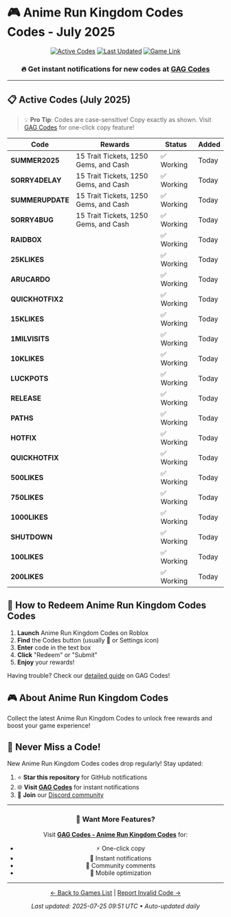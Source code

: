 # 🎮 Anime Run Kingdom Codes Codes - July 2025

<div align="center">

[![Active Codes](https://img.shields.io/badge/Active%20Codes-22-brightgreen)](https://gagcodes.com/roblox/anime-run-kingdom)
[![Last Updated](https://img.shields.io/badge/Last%20Updated-Today-orange)](https://gagcodes.com/roblox/anime-run-kingdom)
[![Game Link](https://img.shields.io/badge/Play-Anime%20Run%20Kingdom%20Codes-red)](https://www.roblox.com/games/)

### 🔥 **Get instant notifications for new codes at [GAG Codes](https://gagcodes.com/roblox/anime-run-kingdom)**

</div>

---

## 📋 Active Codes (July 2025)

> 💡 **Pro Tip**: Codes are case-sensitive! Copy exactly as shown. Visit [GAG Codes](https://gagcodes.com/roblox/anime-run-kingdom) for one-click copy feature!

| Code | Rewards | Status | Added |
|------|---------|--------|-------|
| **SUMMER2025** | 15 Trait Tickets, 1250 Gems, and Cash | ✅ Working | Today |
| **SORRY4DELAY** | 15 Trait Tickets, 1250 Gems, and Cash | ✅ Working | Today |
| **SUMMERUPDATE** | 15 Trait Tickets, 1250 Gems, and Cash | ✅ Working | Today |
| **SORRY4BUG** | 15 Trait Tickets, 1250 Gems, and Cash | ✅ Working | Today |
| **RAIDBOX** |  | ✅ Working | Today |
| **25KLIKES** |  | ✅ Working | Today |
| **ARUCARDO** |  | ✅ Working | Today |
| **QUICKHOTFIX2** |  | ✅ Working | Today |
| **15KLIKES** |  | ✅ Working | Today |
| **1MILVISITS** |  | ✅ Working | Today |
| **10KLIKES** |  | ✅ Working | Today |
| **LUCKPOTS** |  | ✅ Working | Today |
| **RELEASE** |  | ✅ Working | Today |
| **PATHS** |  | ✅ Working | Today |
| **HOTFIX** |  | ✅ Working | Today |
| **QUICKHOTFIX** |  | ✅ Working | Today |
| **500LIKES** |  | ✅ Working | Today |
| **750LIKES** |  | ✅ Working | Today |
| **1000LIKES** |  | ✅ Working | Today |
| **SHUTDOWN** |  | ✅ Working | Today |
| **100LIKES** |  | ✅ Working | Today |
| **200LIKES** |  | ✅ Working | Today |


## 📖 How to Redeem Anime Run Kingdom Codes Codes

1. **Launch** Anime Run Kingdom Codes on Roblox
2. **Find** the Codes button (usually 🎁 or Settings icon)
3. **Enter** code in the text box
4. **Click** "Redeem" or "Submit"
5. **Enjoy** your rewards!

Having trouble? Check our [detailed guide](https://gagcodes.com/roblox/anime-run-kingdom#how-to-redeem) on GAG Codes!

## 🎮 About Anime Run Kingdom Codes

Collect the latest Anime Run Kingdom Codes to unlock free rewards and boost your game experience!

## 🔔 Never Miss a Code!

New Anime Run Kingdom Codes codes drop regularly! Stay updated:

1. ⭐ **Star this repository** for GitHub notifications
2. 🌐 **Visit [GAG Codes](https://gagcodes.com/roblox/anime-run-kingdom)** for instant notifications
3. 💬 **Join** our [Discord community](https://gagcodes.com/discord)

---

<div align="center">

### 🚀 Want More Features?

Visit [**GAG Codes - Anime Run Kingdom Codes**](https://gagcodes.com/roblox/anime-run-kingdom) for:
- ⚡ One-click copy
- 🔔 Instant notifications  
- 💬 Community comments
- 📱 Mobile optimization

---

[← Back to Games List](README.md) | [Report Invalid Code →](https://github.com/yourusername/roblox-codes-directory/issues)

*Last updated: 2025-07-25 09:51 UTC • Auto-updated daily*

</div>